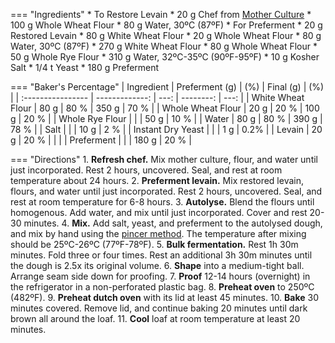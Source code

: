 === "Ingredients"
    * To Restore Levain
        * 20 g Chef from [Mother Culture](mother-culture.md)
        * 100 g Whole Wheat Flour
        * 80 g Water, 30ºC (87ºF)
    * For Preferment
        * 20 g Restored Levain
        * 80 g White Wheat Flour
        * 20 g Whole Wheat Flour
        * 80 g Water, 30ºC (87ºF)
    * 270 g White Wheat Flour
    * 80 g Whole Wheat Flour
    * 50 g Whole Rye Flour
    * 310 g Water, 32ºC-35ºC (90ºF-95ºF)
    * 10 g Kosher Salt
    * 1/4 t Yeast
    * 180 g Preferment

=== "Baker's Percentage"
    | Ingredient        | Preferment (g) |  (%) | Final (g) |  (%) |
    | :---------------- | -------------: | ---: | --------: | ---: |
    | White Wheat Flour |           80 g | 80 % |     350 g | 70 % |
    | Whole Wheat Flour |           20 g | 20 % |     100 g | 20 % |
    | Whole Rye Flour   |                |      |      50 g | 10 % |
    | Water             |           80 g | 80 % |     390 g | 78 % |
    | Salt              |                |      |      10 g |  2 % |
    | Instant Dry Yeast |                |      |       1 g | 0.2% |
    | Levain            |           20 g | 20 % |           |      |
    | Preferment        |                |      |     180 g | 20 % |

=== "Directions"
    1. **Refresh chef.** Mix mother culture, flour, and water until just incorporated. Rest 2 hours, uncovered. Seal, and rest at room temperature about 24 hours.
    2. **Preferment levain.** Mix restored levain, flours, and water until just incorporated. Rest 2 hours, uncovered. Seal, and rest at room temperature for 6-8 hours.
    3. **Autolyse.** Blend the flours until homogenous. Add water, and mix until just incorporated. Cover and rest 20-30 minutes.
    4. **Mix.** Add salt, yeast, and preferment to the autolysed dough, and mix by hand using the [pincer method](https://www.youtube.com/watch?v=HoY7CPw0E1s). The temperature after mixing should be 25ºC-26ºC (77ºF-78ºF).
    5. **Bulk fermentation.** Rest 1h 30m minutes. Fold three or four times. Rest an additional 3h 30m minutes until the dough is 2.5x its original volume.
    6. **Shape** into a medium-tight ball. Arrange seam side down for proofing.
    7. **Proof** 12-14 hours (overnight) in the refrigerator in a non-perforated plastic bag.
    8. **Preheat oven** to 250ºC (482ºF).
    9.  **Preheat dutch oven** with its lid at least 45 minutes.
    10. **Bake** 30 minutes covered. Remove lid, and continue baking 20 minutes until dark brown all around the loaf.
    11. **Cool** loaf at room temperature at least 20 minutes.


[^forkish_flour]:
    {{ cite.forkish_flour_water_salt_yeast }} 140-3.
